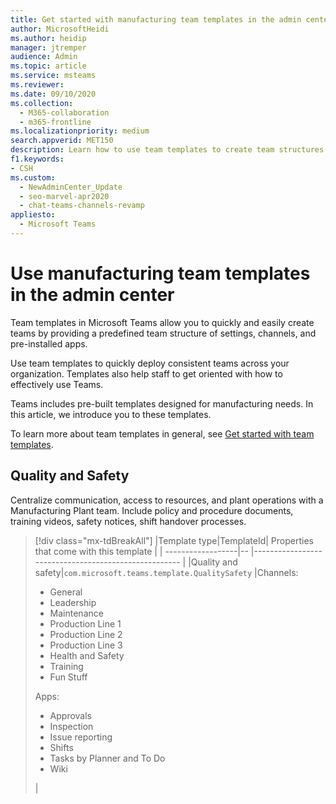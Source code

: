 ```yaml
---
title: Get started with manufacturing team templates in the admin center
author: MicrosoftHeidi
ms.author: heidip
manager: jtremper
audience: Admin
ms.topic: article
ms.service: msteams
ms.reviewer: 
ms.date: 09/10/2020
ms.collection: 
  - M365-collaboration
  - m365-frontline 
ms.localizationpriority: medium
search.appverid: MET150
description: Learn how to use team templates to create team structures designed for manufacturing needs by providing predefined settings, channels, and pre-installed apps using the admin center.
f1.keywords:
- CSH
ms.custom: 
  - NewAdminCenter_Update
  - seo-marvel-apr2020
  - chat-teams-channels-revamp
appliesto: 
  - Microsoft Teams
---
```


# Use manufacturing team templates in the admin center

Team templates in Microsoft Teams allow you to quickly and easily create teams by providing a predefined team structure of settings, channels, and pre-installed apps.

Use team templates to quickly deploy consistent teams across your organization. Templates also help staff to get oriented with how to effectively use Teams.

Teams includes pre-built templates designed for manufacturing needs. In this article, we introduce you to these templates.

To learn more about team templates in general, see [Get started with team templates](get-started-with-teams-templates-in-the-admin-console.md).

## Quality and Safety

Centralize communication, access to resources, and plant operations with a Manufacturing Plant team. Include policy and procedure documents, training videos, safety notices, shift handover processes.

>[!div class="mx-tdBreakAll"]
>|Template type|TemplateId| Properties that come with this template |
>| ------------------|-- |----------------------------------------------------- |
>|Quality and safety|`com.microsoft.teams.template.QualitySafety` |Channels: <ul><li>General</li><li>Leadership</li><li>Maintenance</li><li>Production Line 1</li><li>Production Line 2</li><li>Production Line 3</li><li>Health and Safety</li><li>Training</li><li>Fun Stuff</li></ul> Apps: <ul><li>Approvals</li><li>Inspection</li><li>Issue reporting</li><li>Shifts</li> <li>Tasks by Planner and To Do</li> <li>Wiki</li> </ul>|

